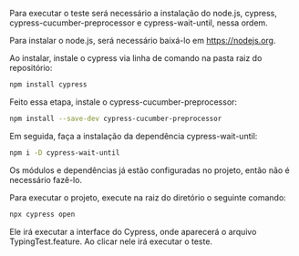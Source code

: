 Para executar o teste será necessário a instalação do node.js, cypress, cypress-cucumber-preprocessor e cypress-wait-until, nessa ordem.

Para instalar o node.js, será necessário baixá-lo em https://nodejs.org.

Ao instalar, instale o cypress via linha de comando na pasta raiz do repositório:
```bash
npm install cypress
```
 
Feito essa etapa, instale o cypress-cucumber-preprocessor:
```bash
npm install --save-dev cypress-cucumber-preprocessor
```

Em seguida, faça a instalação da dependência cypress-wait-until:
```bash
npm i -D cypress-wait-until
```

Os módulos e dependências já estão configuradas no projeto, então não é necessário fazê-lo.
 
Para executar o projeto, execute na raiz do diretório o seguinte comando:
```bash
npx cypress open
```

Ele irá executar a interface do Cypress, onde aparecerá o arquivo TypingTest.feature. Ao clicar nele irá executar o teste.
